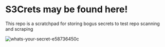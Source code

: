 # S3Crets may be found here!
This repo is a scratchpad for storing bogus secrets to test repo scanning and scraping

![whats-your-secret-e58736450c](https://user-images.githubusercontent.com/104169244/213506149-1037d4c8-6f42-4451-985e-b6c100f57146.jpg)
